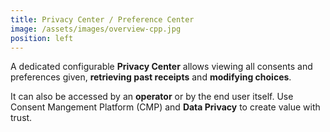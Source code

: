 ```yaml
---
title: Privacy Center / Preference Center
image: /assets/images/overview-cpp.jpg
position: left
---
```


A dedicated configurable **Privacy Center** allows viewing all consents and preferences given, **retrieving past receipts** and **modifying choices**. 

It can also be accessed by an **operator** or by the end user itself.
Use Consent Mangement Platform (CMP) and **Data Privacy** to create value with trust.
